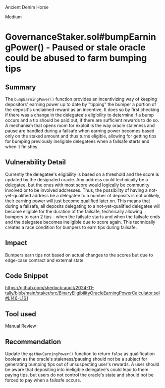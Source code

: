 Ancient Denim Horse

Medium

# GovernanceStaker.sol#bumpEarningPower() - Paused or stale oracle could be abused to farm bumping tips

## Summary
The `bumpEarningPower()` function provides an incentivizing way of keeping depositors' earning power up to date by "tipping" the bumper a portion of the deposit's unclaimed reward as an incentive. It does so by first checking if there was a change in the delegatee's eligibility to determine if a bump occurs and a tip should be paid out, if there are sufficient rewards to do so.
A mechanism that opens room for exploit is the way oracle staleness and pause are handled during a failsafe when earning power becomes based only on the staked amount and thus turns eligible, allowing for getting tips for bumping previously ineligible delegatees when a failsafe starts and when it finishes.  

## Vulnerability Detail
Currently the delegatee's eligibility is based on a threshold and the score is updated by the designated oracle.
Any address could technically be a delegatee, but the ones with most score would logically be community involved or to be involved addresses. Thus, the possibility of having a not-yet-qualified address be a delegatee to a number of deposits is not unlikely, their earning power will just become qualified later on. 
This means that during a failsafe, all deposits delegating to a not-yet-qualified delegatee will become eligible for the duration of the failsafe, technically allowing bumpers to earn 2 tips - when the failsafe starts and when the failsafe ends and the delegatee becomes ineligible due to score again.
This technically creates a race condition for bumpers to earn tips during failsafe.

## Impact
Bumpers earn tips not based on actual changes to the scores but due to edge-case contract and external state

## Code Snippet
https://github.com/sherlock-audit/2024-11-tally/blob/main/staker/src/BinaryEligibilityOracleEarningPowerCalculator.sol#L146-L161

## Tool used

Manual Review

## Recommendation
Update the `getNewEarningPower()` function to return `false` as qualification boolean as the oracle's staleness/pausing should not be a subject for generating bumping tips out of unsuspecting user's rewards. A user should be aware that depositing into ineligible delegatee's could lead to them paying tips, but users do not control the oracle's state and should not be forced to pay when a failsafe occurs.